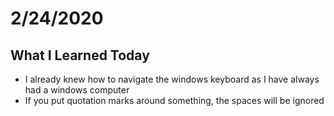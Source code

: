 # 2/24/2020

## What I Learned Today

- I already knew how to navigate the windows keyboard as I have always had a windows computer
- If you put quotation marks around something, the spaces will be ignored